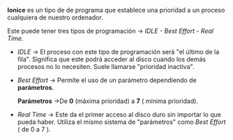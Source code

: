 
**Ionice** es un tipo de de programa que establece una prioridad a un proceso cualquiera de nuestro ordenador. 

Este puede tener tres tipos de programación -> *IDLE - Best Effort - Real Time.*

- *IDLE* -> El proceso con este tipo de programación será "el último de la fila". Significa que este podrá acceder al disco cuando los 
  demás procesos no lo necesiten. Suele llamarse "prioridad inactiva".
  
- *Best Effort* -> Permite el uso de un parámetro dependiendo de **parámetros**.

     __Parámetros__ ->De **0** (máxima prioridad) a **7** ( mínima prioridad).                                                                                                                             
- *Real Time* -> Este da el primer acceso al disco duro sin importar lo que pueda haber. Utiliza el mismo sistema de "parámetros"
  como *Best Effort* ( de 0 a 7 ).
                                                                      
